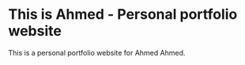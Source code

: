 # This is Ahmed - Personal portfolio website

This is a personal portfolio website for Ahmed Ahmed.
